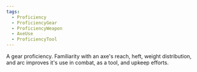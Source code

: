 ```yaml
---
tags:
  - Proficiency
  - ProficiencyGear
  - ProficiencyWeapon
  - AxeUse
  - ProficiencyTool
---
```

A gear proficiency. Familiarity with an axe's reach, heft, weight distribution, and arc improves it's use in combat, as a tool, and upkeep efforts.